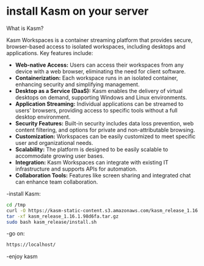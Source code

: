# install Kasm on your server
What is Kasm?

Kasm Workspaces is a container streaming platform that provides secure, browser-based access to isolated workspaces, including desktops and applications. Key features include:

* **Web-native Access:** Users can access their workspaces from any device with a web browser, eliminating the need for client software.
* **Containerization:** Each workspace runs in an isolated container, enhancing security and simplifying management.
* **Desktop as a Service (DaaS):** Kasm enables the delivery of virtual desktops on demand, supporting Windows and Linux environments.
* **Application Streaming:** Individual applications can be streamed to users' browsers, providing access to specific tools without a full desktop environment.
* **Security Features:** Built-in security includes data loss prevention, web content filtering, and options for private and non-attributable browsing.
* **Customization:** Workspaces can be easily customized to meet specific user and organizational needs.
* **Scalability:** The platform is designed to be easily scalable to accommodate growing user bases.
* **Integration:** Kasm Workspaces can integrate with existing IT infrastructure and supports APIs for automation.
* **Collaboration Tools:** Features like screen sharing and integrated chat can enhance team collaboration.

-install Kasm:

  ```bash
  cd /tmp
curl -O https://kasm-static-content.s3.amazonaws.com/kasm_release_1.16.1.98d6fa.tar.gz
tar -xf kasm_release_1.16.1.98d6fa.tar.gz
sudo bash kasm_release/install.sh
  ```

-go on:

  ```bash
  https://localhost/
  ```

-enjoy kasm
